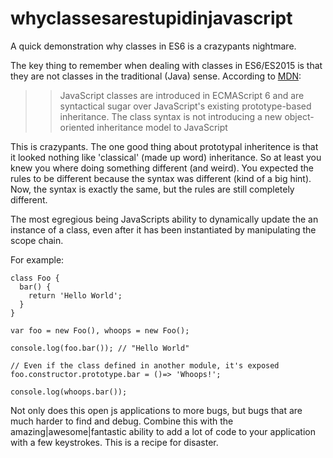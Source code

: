 # whyclassesarestupidinjavascript

A quick demonstration why classes in ES6 is a crazypants nightmare.

The key thing to remember when dealing with classes in ES6/ES2015 is that they are 
not classes in the traditional (Java) sense. According to [MDN](https://developer.mozilla.org/en-US/docs/Web/JavaScript/Reference/Classes):

>>JavaScript classes are introduced in ECMAScript 6 
and are syntactical sugar over JavaScript's existing 
prototype-based inheritance. The class syntax is not 
introducing a new object-oriented inheritance model 
to JavaScript



This is crazypants. The one good thing about prototypal inheritence is that it
looked nothing like 'classical' (made up word) inheritance. So at least
you knew you where doing something different (and weird). You expected the rules
to be different because the syntax was different (kind of a big hint). Now,
the syntax is exactly the same, but the rules are still completely different.

The most egregious being JavaScripts ability to dynamically update the an
instance of a class, even after it has been instantiated by manipulating the scope chain.

For example:

````
class Foo {
  bar() {
    return 'Hello World';
  }
}

var foo = new Foo(), whoops = new Foo();

console.log(foo.bar()); // "Hello World"

// Even if the class defined in another module, it's exposed
foo.constructor.prototype.bar = ()=> 'Whoops!';

console.log(whoops.bar());
````

Not only does this open js applications to more bugs, but bugs that are much harder to find and debug. Combine this with the amazing|awesome|fantastic ability to add a lot of code to your application with a few keystrokes. This is a recipe for disaster.
